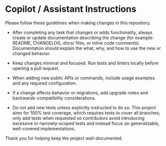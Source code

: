<!-- GitHub Copilot / Assistant instructions for contributors -->
# Copilot / Assistant Instructions

Please follow these guidelines when making changes in this repository.

- After completing any task that changes or adds functionality, always create or update documentation describing the change (for example: README, CHANGELOG, docs/ files, or inline code comments). Documentation should explain the what, why, and how to use the new or changed behavior.

- Keep changes minimal and focused. Run tests and linters locally before opening a pull request.

- When adding new public APIs or commands, include usage examples and any required configuration.

- If a change affects behavior or migrations, add upgrade notes and backwards-compatibility considerations.

- Do not add new tests unless explicitly instructed to do so. This project aims for 100% test coverage, which requires tests to cover all branches; only add tests when requested so contributors avoid introducing excessive or narrowly-scoped tests and instead focus on generalizable, well-covered implementations.

Thank you for helping keep the project well-documented.
